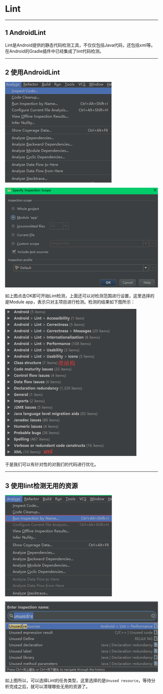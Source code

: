 # Lint

---
## 1 AndroidLint

Lint是Android提供的静态代码检测工具，不仅仅包括Java代码，还包括xml等。在Android的Gradle插件中已经集成了lint代码检测。

---
## 2 使用AndroidLint

![](../images/fe3db0ea-feb7-4038-aab6-0647fe226031.png)

![](../images/f3a97dab-706d-4e9f-b19b-9f47f2d06dc8.png)

如上图点击OK即可开始Lint检测，上面还可以对检测范围进行设置，这里选择的是Module app，表示只对主项目进行检测。检测的结果如下图所示：

![](../images/79345b90-c4db-4b62-8efa-d154f1d54e1f.png)

于是我们可以有针对性的对我们的代码进行优化。

---
## 3 使用lint检测无用的资源

![](../images/fc0c1c18-a70a-451d-802d-a1d12eb6e3df.png)

![](../images/c83d5be0-8b40-4d29-a5f9-f984247c6b86.png)

如上图所以，可以选择Lint的任务类型，这里选择的是`Unused resource`，等待分析完成之后，就可以清理哪些无用的资源了。
